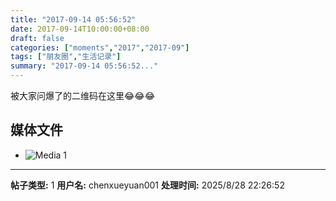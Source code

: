 ```yaml
---
title: "2017-09-14 05:56:52"
date: 2017-09-14T10:00:00+08:00
draft: false
categories: ["moments","2017","2017-09"]
tags: ["朋友圈","生活记录"]
summary: "2017-09-14 05:56:52..."
---
```


被大家问爆了的二维码在这里😂😂😂

## 媒体文件

- ![Media 1](/Moments/photos/2017-09-14/201709140556520.jpg)

---

**帖子类型:** 1
**用户名:** chenxueyuan001
**处理时间:** 2025/8/28 22:26:52